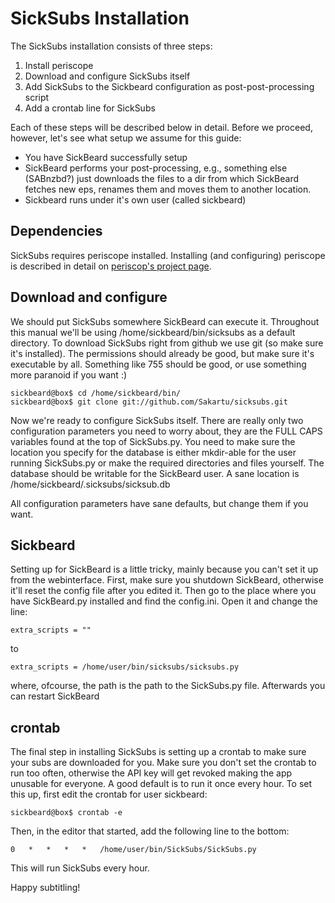 SickSubs Installation
===================

The SickSubs installation consists of three steps:

1. Install periscope
2. Download and configure SickSubs itself
3. Add SickSubs to the Sickbeard configuration as post-post-processing script
4. Add a crontab line for SickSubs

Each of these steps will be described below in detail. Before we proceed,
however, let's see what setup we assume for this guide:

- You have SickBeard successfully setup
- SickBeard performs your post-processing, e.g., something else (SABnzbd?) just
downloads the files to a dir from which SickBeard fetches new eps, renames them
and moves them to another location.
- Sickbeard runs under it's own user (called sickbeard)

Dependencies
------------

SickSubs requires periscope installed. Installing (and configuring) periscope is
described in detail on [periscop's project page](http://code.google.com/p/periscope/).

Download and configure
----------------------
We should put SickSubs somewhere SickBeard can
execute it. Throughout this manual we'll be using /home/sickbeard/bin/sicksubs as
a default directory. To download SickSubs right from github we use git (so make
sure it's installed). The permissions should already be good, but make sure it's
executable by all. Something like 755 should be good, or use something more
paranoid if you want :)

```
sickbeard@box$ cd /home/sickbeard/bin/
sickbeard@box$ git clone git://github.com/Sakartu/sicksubs.git
```

Now we're ready to configure SickSubs itself. There are really only two
configuration parameters you need to worry about, they are the FULL CAPS
variables found at the top of SickSubs.py. You need to make sure the location you
specify for the database is either mkdir-able for the user running SickSubs.py or
make the required directories and files yourself. The database should be
writable for the SickBeard user. A sane location is
/home/sickbeard/.sicksubs/sicksub.db

All configuration parameters have sane defaults, but change them if you want.

Sickbeard
---------
Setting up for  SickBeard is a little tricky, mainly because you can't set it up
from the webinterface. First, make sure you shutdown SickBeard, otherwise it'll
reset the config file after you edited it. Then go to the place where you have
SickBeard.py installed and find the config.ini. Open it and change the line:

```
extra_scripts = ""
```

to

```
extra_scripts = /home/user/bin/sicksubs/sicksubs.py
```

where, ofcourse, the path is the path to the SickSubs.py file. Afterwards you can
restart SickBeard

crontab
-------
The final step in installing SickSubs is setting up a crontab to make sure your
subs are downloaded for you. Make sure you don't set the crontab to run too
often, otherwise the API key will get revoked making the app unusable for
everyone. A good default is to run it once every hour. To set this up, first
edit the crontab for user sickbeard:

```
sickbeard@box$ crontab -e
```

Then, in the editor that started, add the following line to the bottom:

```
0   *   *   *   *   /home/user/bin/SickSubs/SickSubs.py
```

This will run SickSubs every hour.

Happy subtitling!
